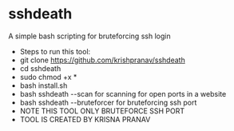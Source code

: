 # sshdeath
A simple bash scripting for bruteforcing ssh login 
- Steps to run this tool:
- git clone https://github.com/krishpranav/sshdeath
- cd sshdeath
- sudo chmod +x *
- bash install.sh
- bash sshdeath --scan for scanning for open ports in a website
- bash sshdeath --bruteforcer for bruteforcing ssh port
- NOTE THIS TOOL ONLY BRUTEFORCE SSH PORT
- TOOL IS CREATED BY KRISNA PRANAV
